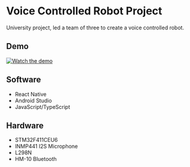 <h1>Voice Controlled Robot Project</h1>
University project, led a team of three to create a voice controlled robot.

<h2>Demo</h2>         

[![Watch the demo](https://img.youtube.com/vi/xk0MdGKy55M/hqdefault.jpg)](https://www.youtube.com/watch?v=xk0MdGKy55M)

<h2>Software</h2>
<ul>
<li>React Native</li>
<li>Android Studio</li>
<li>JavaScript/TypeScript</li>
</ul>
<h2>Hardware</h2>
<ul>
<li>STM32F411CEU6</li>
<li>INMP441 I2S Microphone</li>
<li>L298N</li>
<li>HM-10 Bluetooth</li>
</ul>
          